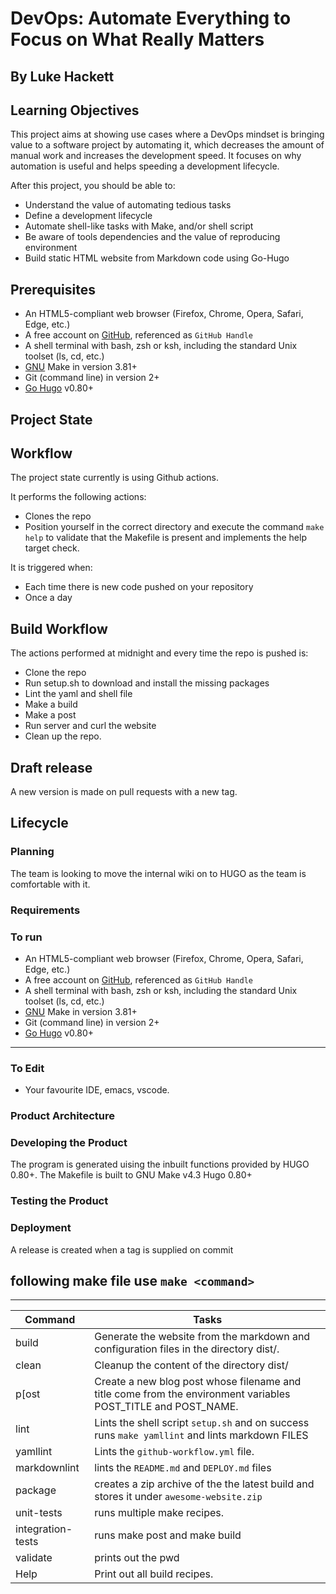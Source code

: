 # DevOps: Automate Everything to Focus on What Really Matters

## By Luke Hackett

## Learning Objectives

This project aims at showing use cases where a DevOps mindset is bringing value
 to a software project by automating it, which decreases the amount of manual
 work and increases the development speed. It focuses on why automation is useful
 and helps speeding a development lifecycle.

After this project, you should be able to:

- Understand the value of automating tedious tasks
- Define a development lifecycle
- Automate shell-like tasks with Make, and/or shell script
- Be aware of tools dependencies and the value of reproducing environment
- Build static HTML website from Markdown code using Go-Hugo

## Prerequisites

- An HTML5-compliant web browser (Firefox, Chrome, Opera, Safari, Edge, etc.)
- A free account on [GitHub](https://github.com/), referenced as `GitHub Handle`
- A shell terminal with bash, zsh or ksh, including the standard Unix
toolset (ls, cd, etc.)
- [GNU](https://www.gnu.org/software/make/) Make in version 3.81+
- Git (command line) in version 2+
- [Go Hugo](https://gohugo.io/) v0.80+

## Project State

## Workflow

The project state currently is using Github actions.

It performs the following actions:

- Clones the repo
- Position yourself in the correct directory and execute the command `make help`
to validate that the Makefile is present and implements the help target check.

It is triggered when:

- Each time there is new code pushed on your repository
- Once a day

## Build Workflow

The actions performed at midnight and every time the repo is pushed is:

- Clone the repo
- Run setup.sh to download and install the missing packages
- Lint the yaml and shell file
- Make a build
- Make a post
- Run server and curl the website
- Clean up the repo.

## Draft release

A new version is made on pull requests with a new tag.

## Lifecycle

### Planning

The team is looking to move the internal wiki on to HUGO as the team is
comfortable with it.

### Requirements

### To run

- An HTML5-compliant web browser (Firefox, Chrome, Opera, Safari, Edge, etc.)
- A free account on [GitHub](https://github.com/), referenced as `GitHub Handle`
- A shell terminal with bash, zsh or ksh, including the standard Unix toolset
(ls, cd, etc.)
- [GNU](https://www.gnu.org/software/make/) Make in version 3.81+
- Git (command line) in version 2+
- [Go Hugo](https://gohugo.io/) v0.80+

---

### To Edit

- Your favourite IDE, emacs, vscode.

### Product Architecture

### Developing the Product

The program is generated uising the inbuilt functions provided by HUGO 0.80+.
The Makefile is built to GNU Make v4.3
Hugo 0.80+

### Testing the Product

### Deployment

A release is created when a tag is supplied on commit

## following make file use `make <command>`

---

| Command  | Tasks                                  |
| -------- | ---------------------------------------|
| build    | Generate the website from the markdown and configuration files in the directory dist/.|
| clean    | Cleanup the content of the directory dist/|
| p[ost     | Create a new blog post whose filename and title come from the environment variables POST_TITLE and POST_NAME. |
| lint     | Lints the shell script `setup.sh` and on success runs `make yamllint` and lints markdown FILES                |
| yamllint | Lints the `github-workflow.yml` file.|
| markdownlint | lints the `README.md` and `DEPLOY.md` files |
| package | creates a zip archive of the the latest build and stores it under `awesome-website.zip` |
|unit-tests| runs multiple make recipes. |
| integration-tests | runs make post and make build |
| validate | prints out the pwd |
| Help     | Print out all build recipes. |
